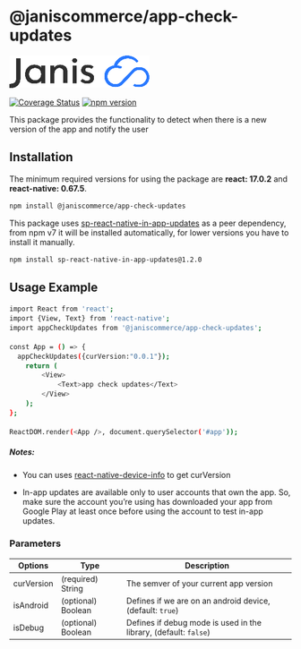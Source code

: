 # @janiscommerce/app-check-updates

![janis-logo](brand-logo.png)

[![Coverage Status](https://github.com/janis-commerce/app-check-updates/actions/workflows/coverage-status.yml/badge.svg)](https://github.com/janis-commerce/app-check-updates/actions/workflows/coverage-status.yml)
[![npm version](https://badge.fury.io/js/%40janiscommerce%2Fapp-check-updates.svg)](https://badge.fury.io/js/%40janiscommerce%2Fapp-check-updates)

This package provides the functionality to detect when there is a new version of the app and notify the user

## Installation

The minimum required versions for using the package are **react: 17.0.2** and **react-native: 0.67.5**.

```sh
npm install @janiscommerce/app-check-updates
```

This package uses [sp-react-native-in-app-updates](https://www.npmjs.com/package/sp-react-native-in-app-updates/v/1.2.0) as a peer dependency, from npm v7 it will be installed automatically, for lower versions you have to install it manually.

```sh
npm install sp-react-native-in-app-updates@1.2.0
```

## Usage Example

```sh
import React from 'react';
import {View, Text} from 'react-native';
import appCheckUpdates from '@janiscommerce/app-check-updates';

const App = () => {
  appCheckUpdates({curVersion:"0.0.1"});
	return (
		<View>
			<Text>app check updates</Text>
		</View>
	);
};

ReactDOM.render(<App />, document.querySelector('#app'));
```
##### Notes:
- You can uses [react-native-device-info](https://github.com/react-native-device-info/react-native-device-info) to get curVersion

- In-app updates are available only to user accounts that own the app. So, make sure the account you’re using has downloaded your app from Google Play at least once before using the account to test in-app updates.


### Parameters

| Options | Type  | Description  |
|---|---|---|
| curVersion  | (required) String | The semver of your current app version  |
| isAndroid  | (optional) Boolean | Defines if we are on an android device, (default: `true`)  |
| isDebug  | (optional) Boolean | Defines if debug mode is used in the library, (default: `false`)  |
